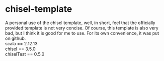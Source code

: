 # chisel-template
A personal use of the chisel template, well, in short, feel that the officially provided template is not very concise. Of course, this template is also very bad, but I think it is good for me to use. For its own convenience, it was put on github.  
scala == 2.12.13  
chisel == 3.5.0   
chiselTest == 0.5.0  
